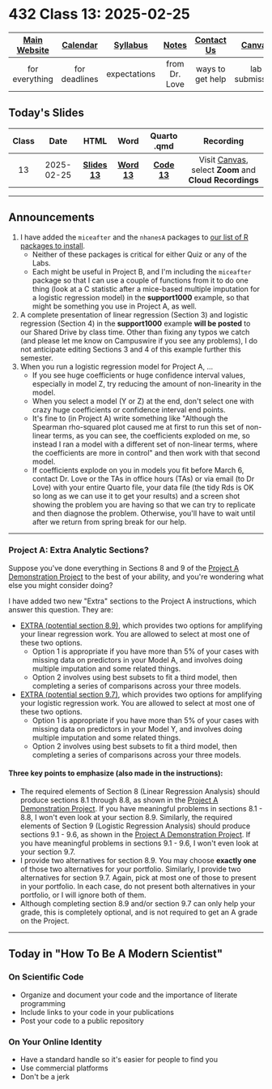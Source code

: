 # 432 Class 13: 2025-02-25

[Main Website](https://thomaselove.github.io/432-2025/) | [Calendar](https://thomaselove.github.io/432-2025/calendar.html) | [Syllabus](https://thomaselove.github.io/432-syllabus-2025/) | [Notes](https://thomaselove.github.io/432-notes/) | [Contact Us](https://thomaselove.github.io/432-2025/contact.html) | [Canvas](https://canvas.case.edu) | [Data and Code](https://github.com/THOMASELOVE/432-data) | [Sources](https://github.com/THOMASELOVE/432-classes-2024/tree/main/sources)
:-----------: | :--------------: | :----------: | :---------: | :-------------: | :-----------: | :------------: |:------:
for everything | for deadlines | expectations | from Dr. Love | ways to get help | lab submission | for downloads | to read

## Today's Slides

Class | Date | HTML | Word | Quarto .qmd | Recording
:---: | :--------: | :------: | :------: | :------: | :-------------:
13 | 2025-02-25 | **[Slides 13](https://thomaselove.github.io/432-slides-2025/slides13.html)** | **[Word 13](https://thomaselove.github.io/432-slides-2025/slides13w.docx)** | **[Code 13](https://github.com/THOMASELOVE/432-slides-2025/blob/main/slides13.qmd)** | Visit [Canvas](https://canvas.case.edu/), select **Zoom** and **Cloud Recordings**

---

## Announcements

1. I have added the `miceafter` and the `nhanesA` packages to [our list of R packages to install](https://thomaselove.github.io/432-2025/software.html#r-packages-to-install).
    - Neither of these packages is critical for either Quiz or any of the Labs.
    - Each might be useful in Project B, and I'm including the `miceafter` package so that I can use a couple of functions from it to do one thing (look at a C statistic after a mice-based multiple imputation for a logistic regression model) in the **support1000** example, so that might be something you use in Project A, as well.
2. A complete presentation of linear regression (Section 3) and logistic regression (Section 4) in the **support1000** example **will be posted** to our Shared Drive by class time. Other than fixing any typos we catch (and please let me know on Campuswire if you see any problems), I do not anticipate editing Sections 3 and 4 of this example further this semester. 
3. When you run a logistic regression model for Project A, ...
    - If you see huge coefficients or huge confidence interval values, especially in model Z, try reducing the amount of non-linearity in the model.
    - When you select a model (Y or Z) at the end, don't select one with crazy huge coefficients or confidence interval end points.
    - It's fine to (in Project A) write something like "Although the Spearman rho-squared plot caused me at first to run this set of non-linear terms, as you can see, the coefficients exploded on me, so instead I ran a model with a different set of non-linear terms, where the coefficients are more in control" and then work with that second model.
    - If coefficients explode on you in models you fit before March 6, contact Dr. Love or the TAs in office hours (TAs) or via email (to Dr Love) with your entire Quarto file, your data file (the tidy Rds is OK so long as we can use it to get your results) and a screen shot showing the problem you are having so that we can try to replicate and then diagnose the problem. Otherwise, you'll have to wait until after we return from spring break for our help.
  
--- 

### Project A: Extra Analytic Sections?

Suppose you've done everything in Sections 8 and 9 of the [Project A Demonstration Project](https://thomaselove.github.io/432-2025/432_projectA_demo.html) to the best of your ability, and you're wondering what else you might consider doing?

I have added two new "Extra" sections to the Project A instructions, which answer this question. They are:

- [EXTRA (potential section 8.9)](https://thomaselove.github.io/432-2025/projA.html#extra-potential-section-8.9), which provides two options for amplifying your linear regression work. You are allowed to select at most one of these two options.
    - Option 1 is appropriate if you have more than 5% of your cases with missing data on predictors in your Model A, and involves doing multiple imputation and some related things.
    - Option 2 involves using best subsets to fit a third model, then completing a series of comparisons across your three models.
- [EXTRA (potential section 9.7)](https://thomaselove.github.io/432-2025/projA.html#extra-potential-section-9.7), which provides two options for amplifying your logistic regression work. You are allowed to select at most one of these two options.
    - Option 1 is appropriate if you have more than 5% of your cases with missing data on predictors in your Model Y, and involves doing multiple imputation and some related things.
    - Option 2 involves using best subsets to fit a third model, then completing a series of comparisons across your three models.

#### Three key points to emphasize (also made in the instructions):

- The required elements of Section 8 (Linear Regression Analysis) should produce sections 8.1 through 8.8, as shown in the [Project A Demonstration Project](https://thomaselove.github.io/432-2025/432_projectA_demo.html). If you have meaningful problems in sections 8.1 - 8.8, I won't even look at your section 8.9. Similarly, the required elements of Section 9 (Logistic Regression Analysis) should produce sections 9.1 - 9.6, as shown in the [Project A Demonstration Project](https://thomaselove.github.io/432-2025/432_projectA_demo.html). If you have meaningful problems in sections 9.1 - 9.6, I won't even look at your section 9.7.
- I provide two alternatives for section 8.9. You may choose **exactly one** of those two alternatives for your portfolio. Similarly, I provide two alternatives for section 9.7. Again, pick at most one of those to present in your portfolio. In each case, do not present both alternatives in your portfolio, or I will ignore both of them. 
- Although completing section 8.9 and/or section 9.7 can only help your grade, this is completely optional, and is not required to get an A grade on the Project. 

---

## Today in "How To Be A Modern Scientist"

### On Scientific Code

- Organize and document your code and the importance of literate programming
- Include links to your code in your publications
- Post your code to a public repository

### On Your Online Identity

- Have a standard handle so it's easier for people to find you
- Use commercial platforms
- Don't be a jerk
